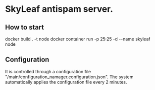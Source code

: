 # SkyLeaf antispam server.

## How to start

docker build . -t node
docker container run -p 25:25 -d --name skyleaf node


## Configuration
It is controlled through a configuration file "/main/configuration_namager.configuration.json". The system automatically applies the configuration file every 2 minutes.
